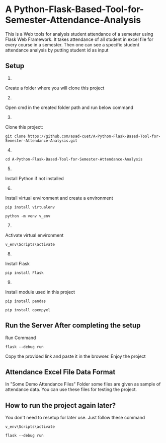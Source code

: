 # A Python-Flask-Based-Tool-for-Semester-Attendance-Analysis

This is a Web tools for analysis student attendance of a semester using Flask Web Framework. 
It takes attendance of all student in excel file for every course in a semester. Then one can see a specific student attendance analysis by putting student id as input

## Setup

1.
Create a folder where you will clone this project

2.
Open cmd in the created folder path and run below command

3.
Clone this project:
```
git clone https://github.com/asad-cuet/A-Python-Flask-Based-Tool-for-Semester-Attendance-Analysis.git
```

4.
```
cd A-Python-Flask-Based-Tool-for-Semester-Attendance-Analysis
```

5.
Install Python if not installed

6.
Install virtual environment and create a environment
```
pip install virtualenv
```
```
python -m venv v_env
```
7.
Activate virtual environment
```
v_env\Scripts\activate
```

8.
Install Flask
```
pip install Flask
```

9.
Install module used in this project
```
pip install pandas
```
```
pip install openpyxl
```

## Run the Server After completing the setup
Run Command
```
flask --debug run
```
Copy the provided link and paste it in the browser. Enjoy the project

## Attendance Excel File Data Format
In "Some Demo Attendance Files" Folder some files are given as sample of attendance data.
You can use these files for testing the project.


## How to run the project again later?
You don't need to resetup for later use. Just follow these command

```
v_env\Scripts\activate
```
```
flask --debug run
```

